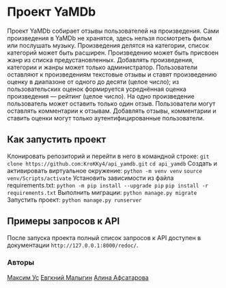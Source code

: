 # Проект YaMDb
Проект YaMDb собирает отзывы пользователей на произведения. Сами произведения в YaMDb не хранятся, здесь нельзя посмотреть фильм или послушать музыку. Произведения делятся на категории, список категорий может быть расширен. Произведению может быть присвоен жанр из списка предустановленных. Добавлять произведения, категории и жанры может только администратор. Пользователи оставляют к произведениям текстовые отзывы и ставят произведению оценку в диапазоне от одного до десяти (целое число); из пользовательских оценок формируется усреднённая оценка произведения — рейтинг (целое число). На одно произведение пользователь может оставить только один отзыв. Пользователи могут оставлять комментарии к отзывам. Добавлять отзывы, комментарии и ставить оценки могут только аутентифицированные пользователи.

## Как запустить проект
Клонировать репозиторий и перейти в него в командной строке:
`git clone https://github.com:KroKKy4/api_yamdb.git`
`cd api_yamdb`
Cоздать и активировать виртуальное окружение:
`python -m venv venv`
`source venv/Scripts/activate`
Установить зависимости из файла requirements.txt:
`python -m pip install --upgrade pip`
`pip install -r requirements.txt`
Выполнить миграции:
`python manage.py migrate`
Запустить проект:
`python manage.py runserver`

## Примеры запросов к API
После запуска проекта полный список запросов к API доступен в документации `http://127.0.0.1:8000/redoc/`.

### Авторы
[Максим Ус](https://github.com/KroKKy4)
[Евгкний Малыгин](https://github.com/Evgenii-Mal)
[Алина Афсатарова](https://github.com/alina-afsatarova)
